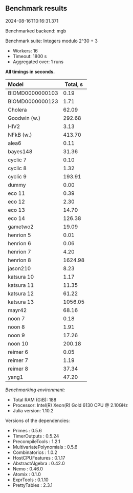 ## Benchmark results

2024-08-16T10:16:31.371

Benchmarked backend: mgb

Benchmark suite: Integers modulo 2^30 + 3

- Workers: 16
- Timeout: 1800 s
- Aggregated over: 1 runs

**All timings in seconds.**

|Model|Total, s|
|:----|---|
|BIOMD0000000103|0.19|
|BIOMD0000000123|1.71|
|Cholera|62.09|
|Goodwin (w.)|292.68|
|HIV2|3.13|
|NFkB (w.)|413.70|
|alea6|0.11|
|bayes148|31.36|
|cyclic 7|0.10|
|cyclic 8|1.32|
|cyclic 9|193.91|
|dummy|0.00|
|eco 11|0.39|
|eco 12|2.30|
|eco 13|14.70|
|eco 14|126.38|
|gametwo2|19.09|
|henrion 5|0.01|
|henrion 6|0.06|
|henrion 7|4.20|
|henrion 8|1624.98|
|jason210|8.23|
|katsura 10|1.17|
|katsura 11|11.35|
|katsura 12|61.22|
|katsura 13|1056.05|
|mayr42|68.16|
|noon 7|0.18|
|noon 8|1.91|
|noon 9|17.26|
|noon 10|200.18|
|reimer 6|0.05|
|reimer 7|1.19|
|reimer 8|37.34|
|yang1|47.20|

*Benchmarking environment:*

* Total RAM (GiB): 188
* Processor: Intel(R) Xeon(R) Gold 6130 CPU @ 2.10GHz
* Julia version: 1.10.2

Versions of the dependencies:

* Primes : 0.5.6
* TimerOutputs : 0.5.24
* PrecompileTools : 1.2.1
* MultivariatePolynomials : 0.5.6
* Combinatorics : 1.0.2
* HostCPUFeatures : 0.1.17
* AbstractAlgebra : 0.42.0
* Nemo : 0.46.0
* Atomix : 0.1.0
* ExprTools : 0.1.10
* PrettyTables : 2.3.1
